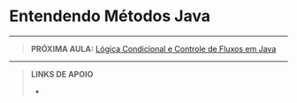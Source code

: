 # Entendendo Métodos Java





---

> **PRÓXIMA AULA:** [Lógica Condicional e Controle de Fluxos em Java](../04-logica-condicional-e-controle-de-fluxos)

---

> **LINKS DE APOIO**
>
> - []()
